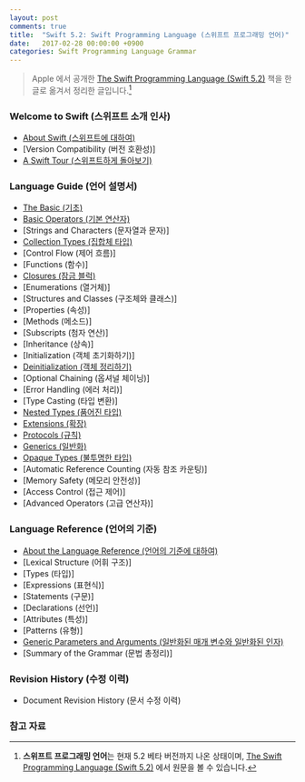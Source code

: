 ```yaml
---
layout: post
comments: true
title:  "Swift 5.2: Swift Programming Language (스위프트 프로그래밍 언어)"
date:   2017-02-28 00:00:00 +0900
categories: Swift Programming Language Grammar
---
```


> Apple 에서 공개한 [The Swift Programming Language (Swift 5.2)](https://docs.swift.org/swift-book/) 책을 한글로 옮겨서 정리한 글입니다.[^Swift]

### Welcome to Swift (스위프트 소개 인사)

* [About Swift (스위프트에 대하여)](http://xho95.github.io/swift/language/grammar/about/2017/03/02/About-Swift.html)
* [Version Compatibility (버전 호환성)]
* [A Swift Tour (스위프트하게 돌아보기)](http://xho95.github.io/swift/language/grammar/tour/2016/04/17/A-Swift-Tour.html)

### Language Guide (언어 설명서)

* [The Basic (기초)](http://xho95.github.io/swift/language/grammar/basic/2016/04/24/The-Basics.html)
* [Basic Operators (기본 연산자)](http://xho95.github.io/swift/language/grammar/basic/operators/2016/04/27/Basic-Operators.html)
* [Strings and Characters (문자열과 문자)]
* [Collection Types (집합체 타입)](http://xho95.github.io/swift/grammar/collection/types/array/set/dictionary/2016/06/06/Collection-Types.html)
* [Control Flow (제어 흐름)]
* [Functions (함수)]
* [Closures (잠금 블럭)](http://xho95.github.io/swift/language/grammar/closure/2020/03/03/Closures.html)
* [Enumerations (열거체)]
* [Structures and Classes (구조체와 클래스)]
* [Properties (속성)]
* [Methods (메소드)]
* [Subscripts (첨자 연산)]
* [Inheritance (상속)]
* [Initialization (객체 초기화하기)]
* [Deinitialization (객체 정리하기)](http://xho95.github.io/swift/language/grammar/deinitialization/2017/03/02/Deinitialization.html)
* [Optional Chaining (옵셔널 체이닝)]
* [Error Handling (에러 처리)]
* [Type Casting (타입 변환)]
* [Nested Types (품어진 타입)](http://xho95.github.io/swift/language/grammar/nested/2017/03/02/Nested-Types.html)
* [Extensions (확장)](http://xho95.github.io/xcode/swift/grammar/extensions/2016/01/19/Extensions.html)
* [Protocols (규칙)](http://xho95.github.io/swift/language/grammar/protocol/2016/03/03/Protocols.html)
* [Generics (일반화)](http://xho95.github.io/swift/language/grammar/generic/2020/02/29/Generics.html)
* [Opaque Types (불투명한 타입)](http://xho95.github.io/swift/language/grammar/opaque/type/2020/02/22/Opaque-Types.html)
* [Automatic Reference Counting (자동 참조 카운팅)]
* [Memory Safety (메모리 안전성)]
* [Access Control (접근 제어)]
* [Advanced Operators (고급 연산자)]

### Language Reference (언어의 기준)

* [About the Language Reference (언어의 기준에 대하여)](http://xho95.github.io/swift/language/grammar/about/reference/2017/03/13/About-the-Language-Reference.html)
* [Lexical Structure (어휘 구조)]
* [Types (타입)]
* [Expressions (표현식)]
* [Statements (구문)]
* [Declarations (선언)]
* [Attributes (특성)]
* [Patterns (유형)]
* [Generic Parameters and Arguments (일반화된 매개 변수와 일반화된 인자)](http://xho95.github.io/swift/language/grammar/generic/parameters/arguments/2017/03/15/Generic-Parameters-and-Arguments.html)
* [Summary of the Grammar (문법 총정리)]

### Revision History (수정 이력)

* Document Revision History (문서 수정 이력)

### 참고 자료

[^Swift]: **스위프트 프로그래밍 언어**는 현재 5.2 베타 버전까지 나온 상태이며, [The Swift Programming Language (Swift 5.2)](https://docs.swift.org/swift-book/) 에서 원문을 볼 수 있습니다.

